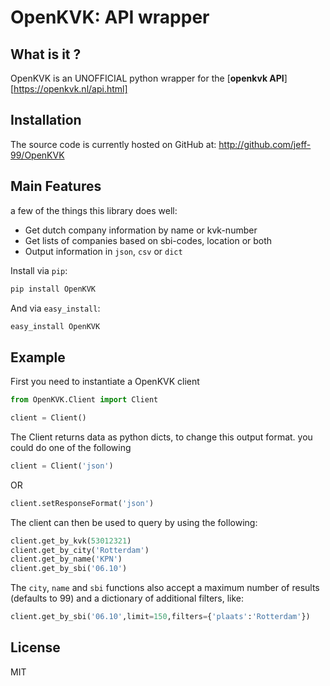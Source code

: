 # OpenKVK: API wrapper

## What is it ?

OpenKVK is an UNOFFICIAL python wrapper for the [**openkvk API**][https://openkvk.nl/api.html]

## Installation
The source code is currently hosted on GitHub at:
http://github.com/jeff-99/OpenKVK

## Main Features
a few of the things this library does well:

- Get dutch company information by name or kvk-number
- Get lists of companies based on sbi-codes, location or both
- Output information in `json`, `csv` or `dict`


Install via `pip`:

```sh
pip install OpenKVK
```

And via `easy_install`:

```sh
easy_install OpenKVK
```

## Example

First you need to instantiate a OpenKVK client
```python
from OpenKVK.Client import Client

client = Client()

```
The Client returns data as python dicts, to change this output format.
you could do one of the following

```python
client = Client('json')
```
OR
```python
client.setResponseFormat('json')
```

The client can then be used to query by using the following:

```python
client.get_by_kvk(53012321)
client.get_by_city('Rotterdam')
client.get_by_name('KPN')
client.get_by_sbi('06.10')
```

The `city`, `name` and `sbi` functions also accept a maximum number of results (defaults to 99)
and a dictionary of additional filters, like:

```python
client.get_by_sbi('06.10',limit=150,filters={'plaats':'Rotterdam'})
```




## License
MIT


